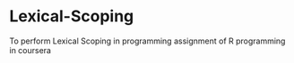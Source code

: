 # Lexical-Scoping
To perform Lexical Scoping in programming assignment of R programming in coursera
